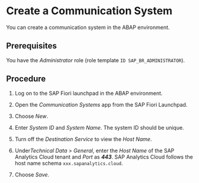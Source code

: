 <!-- loio268ea651979846b79cb83365d06aa6a1 -->

# Create a Communication System

You can create a communication system in the ABAP environment.



<a name="loio268ea651979846b79cb83365d06aa6a1__prereq_svj_2pz_k4b"/>

## Prerequisites

You have the *Administrator* role \(role template `ID SAP_BR_ADMINISTRATOR`\).



## Procedure

1.  Log on to the SAP Fiori launchpad in the ABAP environment.

2.  Open the *Communication Systems* app from the SAP Fiori Launchpad.

3.  Choose *New*.

4.  Enter *System ID* and *System Name*. The system ID should be unique.

5.  Turn off the *Destination Service* to view the *Host Name*.

6.  Under*Technical Data* \> *General*, enter the *Host Name* of the SAP Analytics Cloud tenant and *Port* as ***443***. SAP Analytics Cloud follows the host name schema `xxx.sapanalytics.cloud`.

7.  Choose *Save*.



